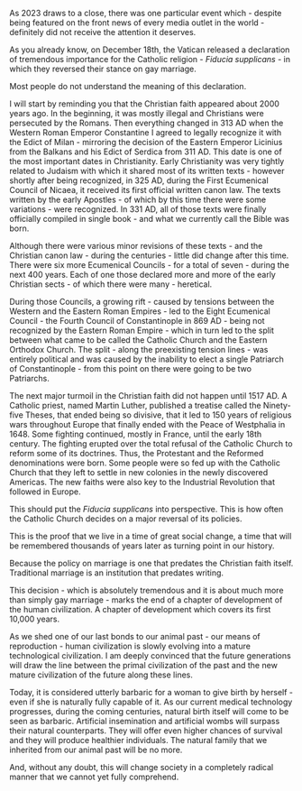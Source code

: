 As 2023 draws to a close, there was one particular event which - despite being featured on the front news of every media outlet in the world - definitely did not receive the attention it deserves.

As you already know, on December 18th, the Vatican released a declaration of tremendous importance for the Catholic religion - *Fiducia supplicans* - in which they reversed their stance on gay marriage.

Most people do not understand the meaning of this declaration.

I will start by reminding you that the Christian faith appeared about 2000 years ago. In the beginning, it was mostly illegal and Christians were persecuted by the Romans. Then everything changed in 313 AD when the Western Roman Emperor Constantine I agreed to legally recognize it with the Edict of Milan - mirroring the decision of the Eastern Emperor Licinius from the Balkans and his Edict of Serdica from 311 AD. This date is one of the most important dates in Christianity. Early Christianity was very tightly related to Judaism with which it shared most of its written texts - however shortly after being recognized, in 325 AD, during the First Ecumenical Council of Nicaea, it received its first official written canon law. The texts written by the early Apostles - of which by this time there were some variations - were recognized. In 331 AD, all of those texts were finally officially compiled in single book - and what we currently call the Bible was born.

Although there were various minor revisions of these texts - and the Christian canon law - during the centuries - little did change after this time. There were six more Ecumenical Councils - for a total of seven - during the next 400 years. Each of one those declared more and more of the early Christian sects - of which there were many - heretical.

During those Councils, a growing rift - caused by tensions between the Western and the Eastern Roman Empires - led to the Eight Ecumenical Council - the Fourth Council of Constantinople in 869 AD - being not recognized by the Eastern Roman Empire - which in turn led to the split between what came to be called the Catholic Church and the Eastern Orthodox Church. The split - along the preexisting tension lines - was entirely political and was caused by the inability to elect a single Patriarch of Constantinople - from this point on there were going to be two Patriarchs.

The next major turmoil in the Christian faith did not happen until 1517 AD. A Catholic priest, named Martin Luther, published a treatise called the Ninety-five Theses, that ended being so divisive, that it led to 150 years of religious wars throughout Europe that finally ended with the Peace of Westphalia in 1648. Some fighting continued, mostly in France, until the early 18th century. The fighting erupted over the total refusal of the Catholic Church to reform some of its doctrines. Thus, the Protestant and the Reformed denominations were born. Some people were so fed up with the Catholic Church that they left to settle in new colonies in the newly discovered Americas. The new faiths were also key to the Industrial Revolution that followed in Europe.

This should put the *Fiducia supplicans* into perspective. This is how often the Catholic Church decides on a major reversal of its policies.

This is the proof that we live in a time of great social change, a time that will be remembered thousands of years later as turning point in our history.

Because the policy on marriage is one that predates the Christian faith itself. Traditional marriage is an institution that predates writing.

This decision - which is absolutely tremendous and it is about much more than simply gay marriage - marks the end of a chapter of development of the human civilization. A chapter of development which covers its first 10,000 years.

As we shed one of our last bonds to our animal past - our means of reproduction - human civilization is slowly evolving into a mature technological civilization. I am deeply convinced that the future generations will draw the line between the primal civilization of the past and the new mature civilization of the future along these lines.

Today, it is considered utterly barbaric for a woman to give birth by herself - even if she is naturally fully capable of it. As our current medical technology progresses, during the coming centuries, natural birth itself will come to be seen as barbaric. Artificial insemination and artificial wombs will surpass their natural counterparts. They will offer even higher chances of survival and they will produce healthier individuals. The natural family that we inherited from our animal past will be no more.

And, without any doubt, this will change society in a completely radical manner that we cannot yet fully comprehend.

